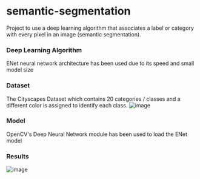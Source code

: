 # semantic-segmentation
 
Project to use a deep learning algorithm that associates a label or category with every pixel in an image (semantic segmentation).

### Deep Learning Algorithm
ENet neural network architecture has been used due to its speed and small model size

### Dataset
The Cityscapes Dataset which contains 20 categories / classes and a different color is assigned to identify each class.
![image](https://user-images.githubusercontent.com/14955987/209276029-927d0a57-50a8-4bd6-8400-babe71b9111b.png)

### Model
OpenCV's Deep Neural Network module has been used to load the ENet model

### Results
![image](https://user-images.githubusercontent.com/14955987/209277088-f8c43b70-3119-43b1-88a1-b0d36115c0c7.png)
